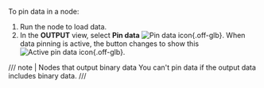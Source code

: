 To pin data in a node:

1. Run the node to load data.
2. In the **OUTPUT** view, select **Pin data** <span class="inline-image">![Pin data icon](/_images/data/data-pinning/data-pinning-button.png){.off-glb}</span>. When data pinning is active, the button changes to show this <span class="inline-image">![Active pin data icon](/_images/data/data-pinning/data-pinning-button-active.png){.off-glb}</span>.

/// note | Nodes that output binary data
You can't pin data if the output data includes binary data.
///
